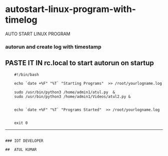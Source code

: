 # autostart-linux-program-with-timelog
AUTO START LINUX PROGRAM 
### autorun and create log with timestamp

## PASTE IT IN rc.local to start autorun on startup 

        #!/bin/bash

        echo `date +%F" "%T` "Starting Programs"  >> /root/yourlogname.log

        sudo /usr/bin/python3 /home/admin1/atul.py  &
        sudo /usr/bin/python3 /home/admin1/Videos/atul2.py &


        echo `date +%F" "%T` "Programs Started"  >> /root/yourlogname.log


        exit 0
---------------------------------------------------------------------------------------------------------------------------------------


                                                                                                        ### IOT DEVELOPER
                                                                                                        ##  ATUL KUMAR
